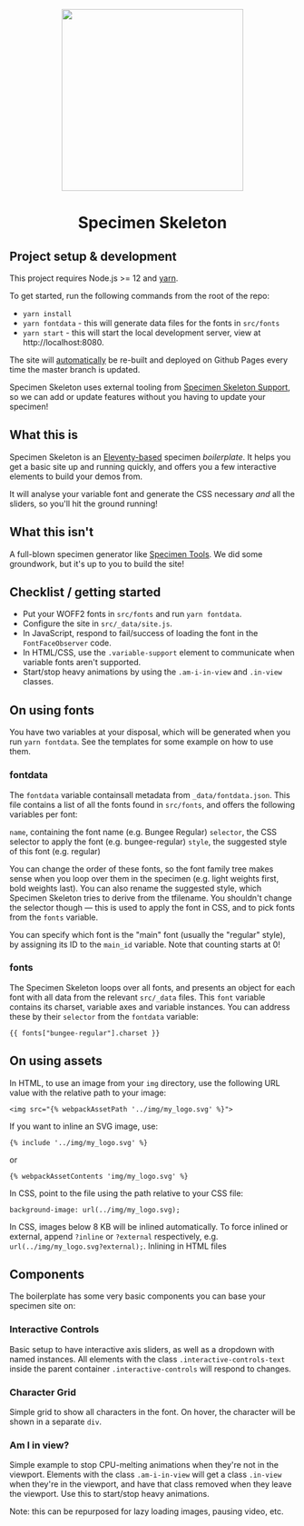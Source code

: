 <p align="center">
	<img width="320" height="320" src="https://user-images.githubusercontent.com/4570664/74532263-0db14500-4f2f-11ea-96e9-49bcb8699ebb.png">
</p>
<h1 align="center">Specimen Skeleton</h1>

## Project setup & development

This project requires Node.js >= 12 and [yarn](https://yarnpkg.com/).

To get started, run the following commands from the root of the repo:

- `yarn install`
- `yarn fontdata` - this will generate data files for the fonts in `src/fonts`
- `yarn start` - this will start the local development server, view at http://localhost:8080.

The site will [automatically](./.github/workflows/ci.yml) be re-built and deployed on Github Pages every time the master branch is updated.

Specimen Skeleton uses external tooling from [Specimen Skeleton Support](https://github.com/kabisa/specimen-skeleton-support/), so we can add or update features without you having to update your specimen!

## What this is

Specimen Skeleton is an [Eleventy-based](https://www.11ty.dev/) specimen _boilerplate_. It helps you get a basic site up and running quickly, and offers you a few interactive elements to build your demos from.

It will analyse your variable font and generate the CSS necessary _and_ all the sliders, so you'll hit the ground running!

## What this isn't

A full-blown specimen generator like [Specimen Tools](https://github.com/graphicore/specimenTools). We did some groundwork, but it's up to you to build the site!

## Checklist / getting started

- Put your WOFF2 fonts in `src/fonts` and run `yarn fontdata`.
- Configure the site in `src/_data/site.js`.
- In JavaScript, respond to fail/success of loading the font in the `FontFaceObserver` code.
- In HTML/CSS, use the `.variable-support` element to communicate when variable fonts aren't supported.
- Start/stop heavy animations by using the `.am-i-in-view` and `.in-view` classes.

## On using fonts

You have two variables at your disposal, which will be generated when you run `yarn fontdata`. See the templates for some example on how to use them.

### fontdata

The `fontdata` variable containsall metadata from `_data/fontdata.json`. This file contains a list of all the fonts found in `src/fonts`, and offers the following variables per font:

`name`, containing the font name (e.g. Bungee Regular)
`selector`, the CSS selector to apply the font (e.g. bungee-regular)
`style`, the suggested style of this font (e.g. regular)

You can change the order of these fonts, so the font family tree makes sense when you loop over them in the specimen (e.g. light weights first, bold weights last). You can also rename the suggested style, which Specimen Skeleton tries to derive from the tfilename. You shouldn't change the selector though — this is used to apply the font in CSS, and to pick fonts from the `fonts` variable.

You can specify which font is the "main" font (usually the "regular" style), by assigning its ID to the `main_id` variable. Note that counting starts at 0!

### fonts

The Specimen Skeleton loops over all fonts, and presents an object for each font with all data from the relevant `src/_data` files. This `font` variable contains its charset, variable axes and variable instances. You can address these by their `selector` from the `fontdata` variable:

`{{ fonts["bungee-regular"].charset }}`

## On using assets

In HTML, to use an image from your `img` directory, use the following URL value with the relative path to your image:

`<img src="{% webpackAssetPath '../img/my_logo.svg' %}">`

If you want to inline an SVG image, use:

`{% include '../img/my_logo.svg' %}`

or

`{% webpackAssetContents 'img/my_logo.svg' %}`

In CSS, point to the file using the path relative to your CSS file:

`background-image: url(../img/my_logo.svg);`

In CSS, images below 8 KB will be inlined automatically. To force inlined or external, append `?inline` or `?external` respectively, e.g. `url(../img/my_logo.svg?external);`. Inlining in HTML files

## Components

The boilerplate has some very basic components you can base your specimen site on:

### Interactive Controls

Basic setup to have interactive axis sliders, as well as a dropdown with named instances. All elements with the class `.interactive-controls-text` inside the parent container `.interactive-controls` will respond to changes.

### Character Grid

Simple grid to show all characters in the font. On hover, the character will be shown in a separate `div`.

### Am I in view?

Simple example to stop CPU-melting animations when they're not in the viewport. Elements with the class `.am-i-in-view` will get a class `.in-view` when they're in the viewport, and have that class removed when they leave the viewport. Use this to start/stop heavy animations.

Note: this can be repurposed for lazy loading images, pausing video, etc.
